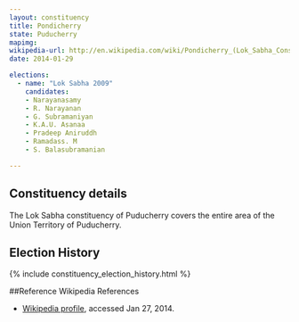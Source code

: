 ```yaml
---
layout: constituency
title: Pondicherry
state: Puducherry
mapimg: 
wikipedia-url: http://en.wikipedia.com/wiki/Pondicherry_(Lok_Sabha_Constituency)
date: 2014-01-29

elections: 
  - name: "Lok Sabha 2009"
    candidates: 
    - Narayanasamy 
    - R. Narayanan 
    - G. Subramaniyan 
    - K.A.U. Asanaa 
    - Pradeep Aniruddh 
    - Ramadass. M 
    - S. Balasubramanian 

---
```

## Constituency details
The Lok Sabha constituency of Puducherry covers the entire area of the Union Territory of Puducherry.




## Election History
{% include constituency_election_history.html %}

##Reference
Wikipedia References
- [Wikipedia profile]({{page.profile.wikipedia}}), accessed Jan 27, 2014.

